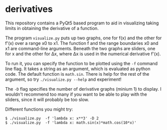 # derivatives

This repository contains a PyQt5 based program to aid in visualizing
taking limits in obtaining the derivative of a function.

The program `visualize.py` puts up two graphs, one for f(x) and the
other for f'(x) over a range x0 to x1.  The function f and the range
boundaries x0 and x1 are command-line arguments.  Beneath the two
graphs are sliders, one for x and the other for Δx, where Δx is used
in the numerical derivative f'(x).

To run it, you can specify the function to be plotted using the `-f`
command line flag.  It takes a string as an argument, which is
evaluated as python code.  The default function is `math.sin`.  There
is help for the rest of the argument, so try `./visualize.py --help`
and experiment!

The `-D` flag specifies the number of derivative graphs (minium 1) to
display.  I wouldn't recommend too many if you want to be able to play
with the sliders, since it will probably be too slow.

Different functions you might try:
```
$ ./visualize.py  -f 'lambda x: x**3' -D 2
$ ./visualize.py  -f 'lambda x: math.sin(x)*math.cos(10*x)'
```
